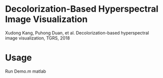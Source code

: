 # Decolorization-Based Hyperspectral Image Visualization
Xudong Kang, Puhong Duan, et al. Decolorization-based hyperspectral image visualization, TGRS, 2018

# Usage
Run Demo.m matlab



